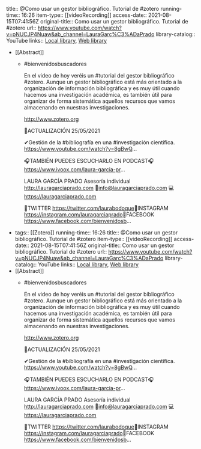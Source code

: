 title:: @Como usar un gestor bibliográfico. Tutorial de #zotero
running-time:: 16:26
item-type:: [[videoRecording]]
access-date:: 2021-08-15T07:41:56Z
original-title:: Como usar un gestor bibliográfico. Tutorial de #zotero
url:: https://www.youtube.com/watch?v=pNUCJP4Nuaw&ab_channel=LauraGarc%C3%ADaPrado
library-catalog:: YouTube
links:: [Local library](zotero://select/library/items/CCWZPGPM), [Web library](https://www.zotero.org/users/8347879/items/CCWZPGPM)

- [[Abstract]]
	- #bienvenidosbuscadores
	  
	  En el video de hoy veréis un #tutorial del gestor bibliográfico #zotero. Aunque un gestor bibliográfico está más orientado a la organización de información bibliográfica y es muy útil cuando hacemos una investigación académica, es también útil para organizar de forma sistemática aquellos recursos que vamos almacenando en nuestras investigaciones.
	  
	  http://www.zotero.org
	  
	  📌ACTUALIZACIÓN 25/05/2021
	  
	  ✔Gestión de la #bibliografía en una #investigación científica. https://www.youtube.com/watch?v=8gBwQ...
	  
	  🎧TAMBIÉN PUEDES ESCUCHARLO EN PODCAST🎧 
	  https://www.ivoox.com/laura-garcia-pr... 
	  
	  LAURA GARCÍA PRADO 
	  Asesoría individual http://lauragarciaprado.com​
	  📨info@lauragarciaprado.com
	  💻https://lauragarciaprado.com​
	  
	  📌TWITTER 
	  https://twitter.com/laurabodoque​ 
	  📍INSTAGRAM 
	  https://instagram.com/lauragarciaprado​ 
	  📍FACEBOOK 
	  https://www.facebook.com/bienvenidosb...
-
  tags:: [[Zotero]]
  running-time:: 16:26
  title:: @Como usar un gestor bibliográfico. Tutorial de #zotero
  item-type:: [[videoRecording]]
  access-date:: 2021-08-15T07:41:56Z
  original-title:: Como usar un gestor bibliográfico. Tutorial de #zotero
  url:: https://www.youtube.com/watch?v=pNUCJP4Nuaw&ab_channel=LauraGarc%C3%ADaPrado
  library-catalog:: YouTube
  links:: [Local library](zotero://select/library/items/CCWZPGPM), [Web library](https://www.zotero.org/users/8347879/items/CCWZPGPM)
- [[Abstract]]
	- #bienvenidosbuscadores
	  
	  En el video de hoy veréis un #tutorial del gestor bibliográfico #zotero. Aunque un gestor bibliográfico está más orientado a la organización de información bibliográfica y es muy útil cuando hacemos una investigación académica, es también útil para organizar de forma sistemática aquellos recursos que vamos almacenando en nuestras investigaciones.
	  
	  http://www.zotero.org
	  
	  📌ACTUALIZACIÓN 25/05/2021
	  
	  ✔Gestión de la #bibliografía en una #investigación científica. https://www.youtube.com/watch?v=8gBwQ...
	  
	  🎧TAMBIÉN PUEDES ESCUCHARLO EN PODCAST🎧 
	  https://www.ivoox.com/laura-garcia-pr... 
	  
	  LAURA GARCÍA PRADO 
	  Asesoría individual http://lauragarciaprado.com​
	  📨info@lauragarciaprado.com
	  💻https://lauragarciaprado.com​
	  
	  📌TWITTER 
	  https://twitter.com/laurabodoque​ 
	  📍INSTAGRAM 
	  https://instagram.com/lauragarciaprado​ 
	  📍FACEBOOK 
	  https://www.facebook.com/bienvenidosb...